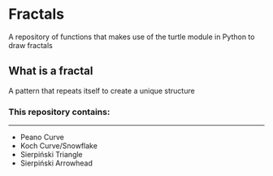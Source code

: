 # Fractals
A repository of functions that makes use of the turtle module in Python to draw fractals

## What is a fractal
A pattern that repeats itself to create a unique structure


### This repository contains:
----------------------------------
- Peano Curve
- Koch Curve/Snowflake
- Sierpiński Triangle
- Sierpiński Arrowhead


